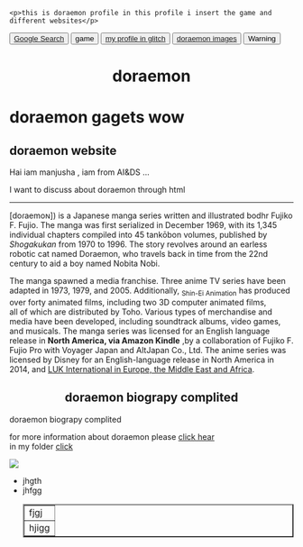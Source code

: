 
<html>

<head>

    <p>this is doraemon profile in this profile i insert the game and different websites</p>
</head>

<body >
<button class ="btn btn-primary" ><a href="https://www.google.com/" target="_blank">Google Search</a></button>
<button type="button" class="btn btn-game">game</button>
<button type="button" class="btn btn-profile"><a href=  "https://glitch.com/edit/#!/flaxen-nickel-school?path=index.html%3A11%3A9">my profile in glitch </a></button>
<button type="button" class="btn btn-doraemon images"><a href="https://wallpapercave.com/doraemon-hd-wallpapers">doraemon images</a></button>
<button type="button" class="btn btn-warning">Warning</button>
<div><h1 align="center"> doraemon </h1>
<h1> doraemon gagets wow</h1>
<h2> doraemon website </h2>
</div>
<p>Hai iam manjusha , iam from AI&DS ...</p> I want to discuss about doraemon through html <hr>
       [doɾaemoɴ]) is a Japanese manga series written and illustrated bodhr Fujiko F. Fujio. The manga was first serialized in December 1969, with its 1,345 individual chapters compiled into 45 tankōbon volumes, published by <i>Shogakukan</i> from 1970 to 1996. The story revolves around an earless robotic cat named Doraemon, who travels back in time from the 22nd century to aid a boy named Nobita Nobi.<p>The manga spawned a media franchise. Three anime TV series have been adapted in 1973, 1979, and 2005. Additionally, <sub>Shin-Ei Animation</sub> has produced over forty animated films, including two 3D computer animated films,<br> all of which are distributed by Toho. Various types of merchandise and media have been developed, including soundtrack albums, video games, and musicals. The manga series was licensed for an English language release in <b> North America, via Amazon Kindle</b> ,by a collaboration of Fujiko F. Fujio Pro with Voyager Japan and AltJapan Co., Ltd. The anime series was licensed by Disney for an English-language release in North America in 2014, and <u>LUK International in Europe, the Middle East and Africa</u>.</p>
       <h2 align ="center">doraemon biograpy complited</h2>
       <spam align ="center" >doraemon biograpy complited</spam>
<p>for more information about doraemon please <a href="https://dbpedia.org/page/Doraemon" >click hear</a>
<br> in my folder <a href="1st prgm.html">click</a></p>
<img src="https://lumiere-a.akamaihd.net/v1/images/open-uri20150608-27674-qkvy28_b0d936ca.jpeg?region=0%2C0%2C800%2C600">
<ul>
<li> jhgth </li>
<li> jhfgg</li> 

<table border="2px"
<tr>
	<td>fjgj</td>
</tr>
<tr>
	<td>hjigg</tr>
</tr>
</table>

</ul>
</body>

</html>
